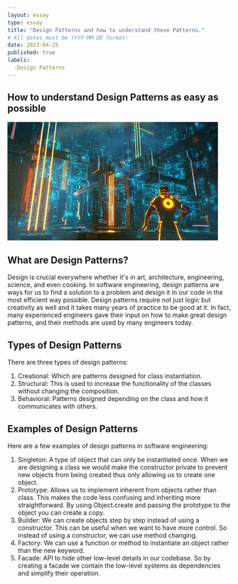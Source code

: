 ```yaml
---
layout: essay
type: essay
title: "Design Patterns and how to understand these Patterns."
# All dates must be YYYY-MM-DD format!
date: 2023-04-25
published: true
labels:
  -Design Patterns
---
```


## How to understand Design Patterns as easy as possible
<img src="../img/game.jpg">

## What are Design Patterns?
Design is crucial everywhere whether it's in art, architecture, engineering, science, and even cooking. In software engineering, design patterns are ways for us to find a solution to a problem and design it in our code in the most efficient way possible. Design patterns require not just logic but creativity as well and it takes many years of practice to be good at it. In fact, many experienced engineers gave their input on how to make great design patterns, and their methods are used by many engineers today.   

## Types of Design Patterns
There are three types of design patterns:
<ol>
<li>Creational: Which are patterns designed for class instantiation. </li>  
<li>Structural: This is used to increase the functionality of the classes without changing the composition. </li>
 <li> Behavioral: Patterns designed depending on the class and how it communicates with others. </li>
</ol>

## Examples of Design Patterns
Here are a few examples of design patterns in software engineering:
<ol>
<li> Singleton: A type of object that can only be instantiated once. When we are designing a class we would make the constructor private to prevent new objects from being created thus only allowing us to create one object.   </li>
<li>Prototype: Allows us to implement inherent from objects rather than class. This makes the code less confusing and inheriting more straightforward. By using Object.create and passing the prototype to the object you can create a copy.    </li>
<li>Builder: We can create objects step by step instead of using a constructor. This can be useful when we want to have more control. So instead of using a constructor, we can use method changing. </li>
<li> Factory: We can use a function or method to instantiate an object rather than the new keyword.   </li>
<li> Facade: API to hide other low-level details in our codebase. So by creating a facade we contain the low-level systems as dependencies and simplify their operation.  </li>
</ol>
